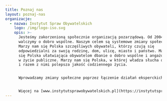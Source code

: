 ```yaml
---
title: Poznaj nas
layout: poznaj-nas
organizacje:
  - nazwa: Instytut Spraw Obywatelskich
    logo: /img/logo-iso.svg
    opis: >-
      Jesteśmy zakorzenioną społecznie organizacją pozarządową. Od 2004 roku
      walczymy o dobro wspólne. Naszym celem są systemowe zmiany społeczne.
      Marzy nam się Polska szczęśliwych obywateli, którzy czują się
      odpowiedzialni za swoją rodzinę, dom, ulicę, miasto i państwo. Marzy nam
      się Polska ułatwiająca obywatelom dbanie o dobro wspólne i angażowanie się
      w życie publiczne. Marzy nam się Polska, w której władza słucha obywateli
      i razem z nimi polepsza jakość codziennego życia.


      Wprowadzamy zmiany społeczne poprzez łączenie działań eksperckich (*think tank*) z oddolną mobilizacją obywatelską (*action tank*). Naszą specjalnością są kampanie obywatelskie (np. Tiry na tory, Obywatele decydują, czy Wolne od GMO? Chcę wiedzieć!) oraz działania rzecznicze i strażnicze. Przeprowadzamy akcje mobilizacyjne, organizujemy debaty i konferencje, animujemy zbiórki podpisów pod petycjami, opracowujemy ekspertyzy i raporty, inicjujemy happeningi i pikiety, monitorujemy i kontrolujemy, szkolimy i doradzamy, prowadzimy dialog z decydentami.


      Więcej na [www.instytutsprawobywatelskich.pl](https://instytutsprawobywatelskich.pl/).
---
```

